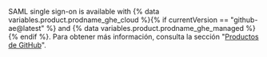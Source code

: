 SAML single sign-on is available with {% data variables.product.prodname_ghe_cloud %}{% if currentVersion == "github-ae@latest" %} and {% data variables.product.prodname_ghe_managed %}{% endif %}. Para obtener más información, consulta la sección "[Productos de GitHub](/articles/githubs-products)".
